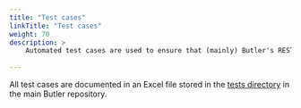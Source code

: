 ```yaml
---
title: "Test cases"
linkTitle: "Test cases"
weight: 70
description: >
    Automated test cases are used to ensure that (mainly) Butler's REST API works as intended.
    
---
```


All test cases are documented in an Excel file stored in the [tests directory](https://github.com/ptarmiganlabs/butler/tree/master/docs/tests) in the main Butler repository.
